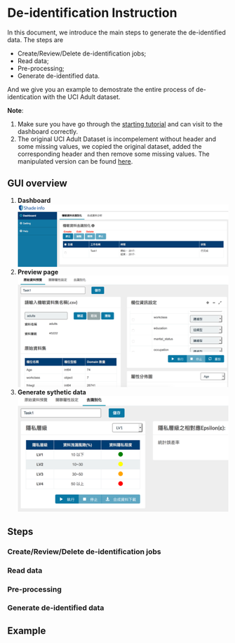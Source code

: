 # De-identification Instruction

In this document, we introduce the main steps to generate the de-identified data. The steps are
* Create/Review/Delete de-identification jobs;
* Read data;
* Pre-processing;
* Generate de-identified data.

And we give you an example to demostrate the entire process of de-identication with the UCI Adult dataset.

**Note**:
1. Make sure you have go through the [starting tutorial](user_guide.md) and can visit to the dashboard correctly.
2. The original UCI Adult Dataset is incompelement without header and some missing values, we copied the original dataset, added the corresponding header and then remove some missing values. The manipulated version can be found [here](../static/test/adults.csv). 

## GUI overview
1. **Dashboard**
	<img src="figures/dashboard.png" alt="dashboard" width='600'/>
2. **Preview page**
	<img src="figures/preview.png" alt="preview" width='600'/>
3. **Generate sythetic data**
	<img src="figures/generate.png" alt="generate" width='600'/>

## Steps

### Create/Review/Delete de-identification jobs

### Read data

### Pre-processing

### Generate de-identified data

## Example